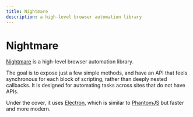 ```yaml
---
title: Nightmare
description: a high-level browser automation library
---
```


# Nightmare

[Nightmare](http://nightmarejs.org/) is a high-level browser automation library.

The goal is to expose just a few simple methods, and have an API that feels synchronous for each block of scripting, rather than deeply nested callbacks. It is designed for automating tasks across sites that do not have APIs.

Under the cover, it uses [Electron](http://electron.atom.io/), which is similar to [PhantomJS](/_glossary/PHANTOMJS.md) but faster and more modern.
